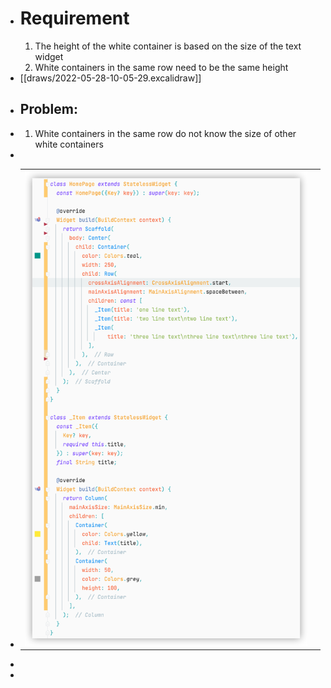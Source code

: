 - # Requirement
  1. The height of the white container is based on the size of the text widget
  2. White containers in the same row need to be the same height
- [[draws/2022-05-28-10-05-29.excalidraw]]
- ## Problem:
- 1. White containers in the same row do not know the size of other white containers
-
- |||
  |--|--|
  | ![image.png](../assets/image_1653795799275_0.png) ||
-
-